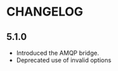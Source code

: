 CHANGELOG
=========

5.1.0
-----

 * Introduced the AMQP bridge.
 * Deprecated use of invalid options
